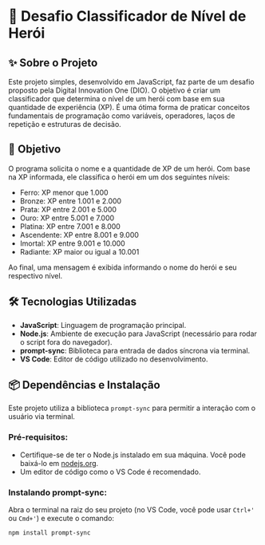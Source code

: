 # 🚀 Desafio Classificador de Nível de Herói

## ✨ Sobre o Projeto
Este projeto simples, desenvolvido em JavaScript, faz parte de um desafio proposto pela Digital Innovation One (DIO). O objetivo é criar um classificador que determina o nível de um herói com base em sua quantidade de experiência (XP). É uma ótima forma de praticar conceitos fundamentais de programação como variáveis, operadores, laços de repetição e estruturas de decisão.

## 🎯 Objetivo
O programa solicita o nome e a quantidade de XP de um herói. Com base na XP informada, ele classifica o herói em um dos seguintes níveis:

- Ferro: XP menor que 1.000
- Bronze: XP entre 1.001 e 2.000
- Prata: XP entre 2.001 e 5.000
- Ouro: XP entre 5.001 e 7.000
- Platina: XP entre 7.001 e 8.000
- Ascendente: XP entre 8.001 e 9.000
- Imortal: XP entre 9.001 e 10.000
- Radiante: XP maior ou igual a 10.001

Ao final, uma mensagem é exibida informando o nome do herói e seu respectivo nível.

## 🛠️ Tecnologias Utilizadas
- **JavaScript**: Linguagem de programação principal.
- **Node.js**: Ambiente de execução para JavaScript (necessário para rodar o script fora do navegador).
- **prompt-sync**: Biblioteca para entrada de dados síncrona via terminal.
- **VS Code**: Editor de código utilizado no desenvolvimento.

## 📦 Dependências e Instalação
Este projeto utiliza a biblioteca `prompt-sync` para permitir a interação com o usuário via terminal.

### Pré-requisitos:
- Certifique-se de ter o Node.js instalado em sua máquina. Você pode baixá-lo em [nodejs.org](https://nodejs.org/).
- Um editor de código como o VS Code é recomendado.

### Instalando prompt-sync:
Abra o terminal na raiz do seu projeto (no VS Code, você pode usar `Ctrl+'` ou `Cmd+'`) e execute o comando:

```bash
npm install prompt-sync